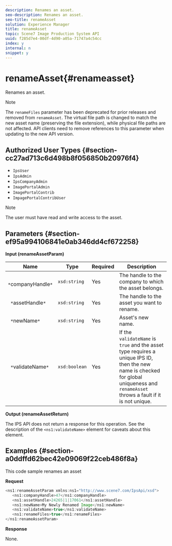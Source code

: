 ```yaml
---
description: Renames an asset.
seo-description: Renames an asset.
seo-title: renameAsset
solution: Experience Manager
title: renameAsset
topic: Scene7 Image Production System API
uuid: f285d7e4-00df-4d90-a05a-71747a4c54cc
index: y
internal: n
snippet: y
---
```


# renameAsset{#renameasset}

Renames an asset.

>[!NOTE]
>
>The `renameFiles` parameter has been deprecated for prior releases and removed from `renameAsset`. The virtual file path is changed to match the new asset name (preserving the file extension), while physical file paths are not affected. API clients need to remove references to this parameter when updating to the new API version.

## Authorized User Types {#section-cc27ad713c6d498b8f056850b20976f4}

* `IpsUser` 
* `IpsAdmin` 
* `IpsCompanyAdmin` 
* `ImagePortalAdmin` 
* `ImagePortalContrib` 
* `ImpagePortalContribUser`

>[!NOTE]
>
>The user must have read and write access to the asset.

## Parameters {#section-ef95a994106841e0ab346dd4cf672258}

**Input (renameAssetParam)** 

|  Name  | Type  | Required  | Description  |
|---|---|---|---|
|  ` *`companyHandle`*`  | `xsd:string`  | Yes  | The handle to the company to which the asset belongs.  |
|  ` *`assetHandle`*`  | `xsd:string`  | Yes  | The handle to the asset you want to rename.  |
|  ` *`newName`*`  | `xsd:string`  | Yes  | Asset's new name.  |
|  ` *`validateName`*`  | `xsd:boolean`  | Yes  |If the `validateName` is `true` and the asset type requires a unique IPS ID, then the new name is checked for global uniqueness and `renameAsset` throws a fault if it is not unique.  |

**Output (renameAssetReturn)**

The IPS API does not return a response for this operation. See the description of the `<ns1:validateName>` element for caveats about this element.

## Examples {#section-a0ddffd62bec42e09069f22ceb486f8a}

This code sample renames an asset

**Request** 

```java
<ns1:renameAssetParam xmlns:ns1="http://www.scene7.com/IpsApi/xsd">
   <ns1:companyHandle>47</ns1:companyHandle>
   <ns1:assetHandle>24265|1|17061</ns1:assetHandle>
   <ns1:newName>My Newly Renamed Image</ns1:newName>
   <ns1:validateName>true</ns1:validateName>
   <ns1:renameFiles>true</ns1:renameFiles>
</ns1:renameAssetParam>
```

**Response**

None. 
